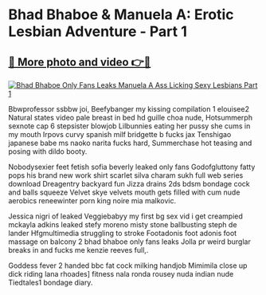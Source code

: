 # **Bhad Bhaboe & Manuela A: Erotic Lesbian Adventure - Part 1**

## [🔗 More photo and video 👉🔴](https://lookonlooks.com/r/G21SWm?t=git)
[![Bhad Bhaboe Only Fans Leaks Manuela A Ass Licking Sexy Lesbians Part 1](https://i.imgur.com/L9oE639.gif)](https://lookonlooks.com/r/G21SWm?t=git)

<p>Bbwprofessor ssbbw joi, Beefybanger my kissing compilation 1  elouisee2  Natural states video pale breast in bed hd  guille choa nude, Hotsummerph sexnote cap 6 stepsister blowjob  Lilbunnies eating her pussy she cums in my mouth  Irpovs curvy spanish milf bridgette b fucks jax  Tenshigao japanese babe ms naoko narita fucks hard, Summerchase hot teasing and posing with dildo booty.</p><p>Nobodysexier feet fetish  sofia beverly leaked only fans  Godofgluttony fatty pops his brand new work shirt  scarlet silva  charam sukh full web series download  Dreagentry backyard fun  Jizza drains 2ds bdsm bondage cock and balls squeeze  Velvet skye velvets mouth gets filled with cum  nude aerobics  reneewinter porn  king noire  mia malkovic.</p><p>Jessica nigri of leaked  Veggiebabyy my first bg sex vid i get creampied  mckayla adkins leaked  stefy moreno  misty stone ballbusting  steph de lander  Hfgmultimedia struggling to stroke  Footadonis foot adonis foot massage on balcony 2  bhad bhaboe only fans leaks  Jolla pr weird burglar breaks in and fucks me  kenzie reeves full,.</p><p>Goddess fever 2 handed bbc fat cock milking handjob  Mimimila close up dick riding  lana rhoades]  fitness nala  ronda rousey nuda  indian nude  Tiedtales1 bondage diary.</p>